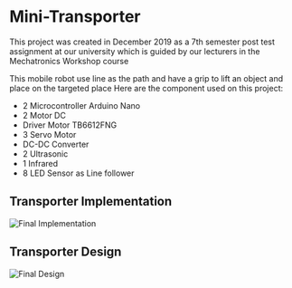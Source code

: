 # Mini-Transporter

This project was created in December 2019 as a 7th semester post test assignment at our university which is guided by our lecturers in the Mechatronics Workshop course

This mobile robot use line as the path and have a grip to lift an object and place on the targeted place
Here are the component used on this project:

- 2 Microcontroller Arduino Nano
- 2 Motor DC 
- Driver Motor TB6612FNG
- 3 Servo Motor
- DC-DC Converter
- 2 Ultrasonic
- 1 Infrared
- 8 LED Sensor as Line follower

## Transporter Implementation
![Final Implementation](https://github.com/muhardianab/Mini-Transporter/blob/main/Transporter_Implementation_Final.jpg?raw=true)

## Transporter Design
![Final Design](https://github.com/muhardianab/Mini-Transporter/blob/main/Transporter%20Design.png?raw=true)
